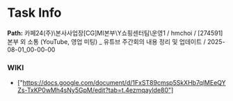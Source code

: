 # Task Info

**Path:** 카페24(주)\본사사업장\[CG]MI본부\Y쇼핑센터팀\운영1 / hmchoi / [274591] 본부 외 소통 (YouTube, 영업 미팅) _ 유튜브 주간회의 내용 정리 및 업데이트 / 2025-08-01_00-00-00

### WIKI
- ["https://docs.google.com/document/d/1FxST89cmsp5SkXHb7qlMEeQYZs-TxKP0wMh4sNy5GpM/edit?tab=t.4ezmqaylde80"]

